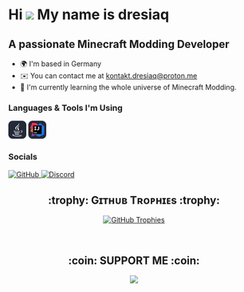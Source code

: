 Hi ![](https://user-images.githubusercontent.com/18350557/176309783-0785949b-9127-417c-8b55-ab5a4333674e.gif) My name is dresiaq
================================================================================================================================

A passionate Minecraft Modding Developer
----------------------------------------

*   🌍  I'm based in Germany
*   ✉️  You can contact me at [kontakt.dresiaq@proton.me](mailto:kontakt.dresiaq@proton.me)
*   🧠  I'm currently learning the whole universe of Minecraft Modding.

### Languages & Tools I'm Using
<p align="left">
  <a href="https://www.oracle.com/java/" target="_blank" rel="noreferrer"><img src="https://raw.githubusercontent.com/tandpfun/skill-icons/refs/heads/main/icons/Java-Dark.svg" alt="Java" title="Java" width="36" height="36" /></a>
  <a href="https://www.jetbrains.com/idea/" target="_blank" rel="noreferrer"/><img src="https://raw.githubusercontent.com/tandpfun/skill-icons/refs/heads/main/icons/Idea-Dark.svg" alt="IntelliJ IDEA" title="IntelliJ IDEA" width="36" height="36" /></a>
</p>
                  

### Socials
                
<p align="left"> <a href="https://www.github.com/dresiaq" target="_blank" rel="noreferrer"> <picture> <source media="(prefers-color-scheme: dark)" srcset="https://raw.githubusercontent.com/danielcranney/readme-generator/main/public/icons/socials/github-dark.svg" /> <source media="(prefers-color-scheme: light)" srcset="https://raw.githubusercontent.com/danielcranney/readme-generator/main/public/icons/socials/github.svg" /> <img src="https://raw.githubusercontent.com/danielcranney/readme-generator/main/public/icons/socials/github.svg" width="32" height="32" alt="GitHub" title="GitHub" /> </picture> </a> <a href="https://discord.com/users/dresiaq" target="_blank" rel="noreferrer"> <picture> <source media="(prefers-color-scheme: dark)" srcset="https://raw.githubusercontent.com/danielcranney/readme-generator/main/public/icons/socials/discord-dark.svg" /> <source media="(prefers-color-scheme: light)" srcset="https://raw.githubusercontent.com/danielcranney/readme-generator/main/public/icons/socials/discord.svg" /> <img src="https://raw.githubusercontent.com/danielcranney/readme-generator/main/public/icons/socials/discord.svg" width="32" height="32" alt="Discord" title="Discord" /> </picture> </a></p>
<a href="https://www.github.com/dresiaq" target="_blank" rel="noreferrer"><imgsrc="https://img.shields.io/github/followers/dresiaq?logo=github&style=for-the-badge&color=ffffff&labelColor=1c1917" /></a>

<!--Trophies Section-->   
<h2 align="center">:trophy: Gɪᴛʜᴜʙ Tʀᴏᴘʜɪᴇs :trophy:</h2>
<p align="center">
  <a href="https://github.com/Kiran1689">
    <picture>
      <source media="(prefers-color-scheme: dark)" srcset="https://github-profile-trophy.vercel.app/?username=dresiaq&no-bg=true&row=2&column=6&margin-w=20&margin-h=20&theme=monokai">
      <source media="(prefers-color-scheme: light)" srcset="https://github-profile-trophy.vercel.app/?username=dresiaq&no-bg=true&row=2&column=6&margin-w=20&margin-h=20">
      <img alt="GitHub Trophies" src="https://github-profile-trophy.vercel.app/?username=dresiaq&no-bg=true&no-frame=true&row=2&column=6&margin-w=20&margin-h=20">
    </picture>
  </a>
</p>
<br />


<h2 align="center">:coin: SUPPORT ME :coin:</h2>
<p align="center">
<a href="https://www.buymeacoffee.com/dresiaq"><img src="https://cdn.buymeacoffee.com/buttons/v2/default-yellow.png" width="150"/></a>
</p>
